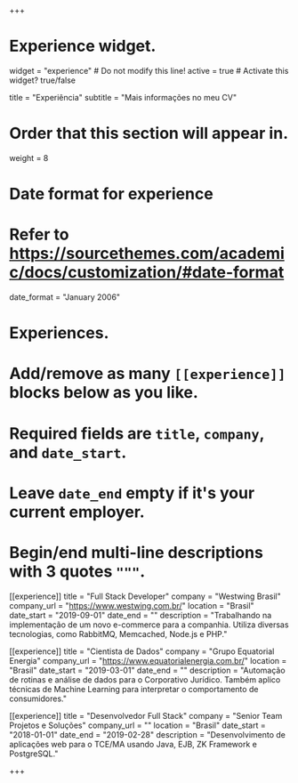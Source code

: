 +++
# Experience widget.
widget = "experience"  # Do not modify this line!
active = true  # Activate this widget? true/false

title = "Experiência"
subtitle = "Mais informações no meu CV"

# Order that this section will appear in.
weight = 8

# Date format for experience
#   Refer to https://sourcethemes.com/academic/docs/customization/#date-format
date_format = "January 2006"

# Experiences.
#   Add/remove as many `[[experience]]` blocks below as you like.
#   Required fields are `title`, `company`, and `date_start`.
#   Leave `date_end` empty if it's your current employer.
#   Begin/end multi-line descriptions with 3 quotes `"""`.
[[experience]]
  title = "Full Stack Developer"
  company = "Westwing Brasil"
  company_url = "https://www.westwing.com.br/"
  location = "Brasil"
  date_start = "2019-09-01"
  date_end = ""
  description = "Trabalhando na implementação de um novo e-commerce para a companhia. Utiliza diversas tecnologias, como RabbitMQ, Memcached, Node.js e PHP."

[[experience]]
  title = "Cientista de Dados"
  company = "Grupo Equatorial Energia"
  company_url = "https://www.equatorialenergia.com.br/"
  location = "Brasil"
  date_start = "2019-03-01"
  date_end = ""
  description = "Automação de rotinas e análise de dados para o Corporativo Jurídico. Também aplico técnicas de Machine Learning para interpretar o comportamento de consumidores."

[[experience]]
  title = "Desenvolvedor Full Stack"
  company = "Senior Team Projetos e Soluções"
  company_url = ""
  location = "Brasil"
  date_start = "2018-01-01"
  date_end = "2019-02-28"
  description = "Desenvolvimento de aplicações web para o TCE/MA usando Java, EJB, ZK Framework e PostgreSQL."

+++
